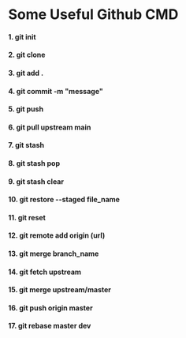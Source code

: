 # Some Useful Github CMD

#### 1.  git init
#### 2.  git clone
#### 3.  git add .
#### 4.  git commit -m "message"
#### 5.  git push 
#### 6.  git pull upstream main
#### 7.  git stash
#### 8.  git stash pop
#### 9.  git stash clear
#### 10. git restore --staged file_name
#### 11. git reset
#### 12. git remote add origin (url)
#### 13. git merge branch_name
#### 14. git fetch upstream
#### 15. git merge upstream/master
#### 16. git push origin master
#### 17. git rebase master dev
